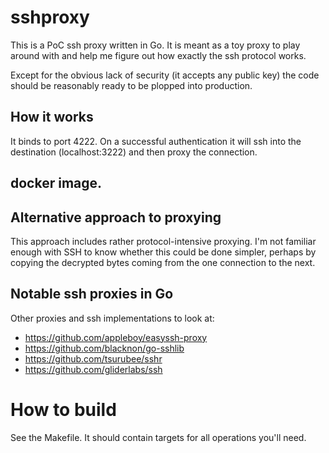# sshproxy

This is a PoC ssh proxy written in Go. It is meant as a toy
proxy to play around with and help me figure out how exactly 
the ssh protocol works.

Except for the obvious lack of security (it accepts any public key)
the code should be reasonably ready to be plopped into production.

## How it works

It binds to port 4222. On a successful authentication it will 
ssh into the destination (localhost:3222) and then proxy the connection.

## docker image.

## Alternative approach to proxying

This approach includes rather protocol-intensive proxying. I'm not familiar enough 
with SSH to know whether this could be done simpler, perhaps by copying the decrypted bytes
coming from the one connection to the next.

## Notable ssh proxies in Go

Other proxies and ssh implementations to look at:
 * https://github.com/appleboy/easyssh-proxy
 * https://github.com/blacknon/go-sshlib 
 * https://github.com/tsurubee/sshr
 * https://github.com/gliderlabs/ssh 

# How to build

See the Makefile. It should contain targets for all operations you'll need. 
